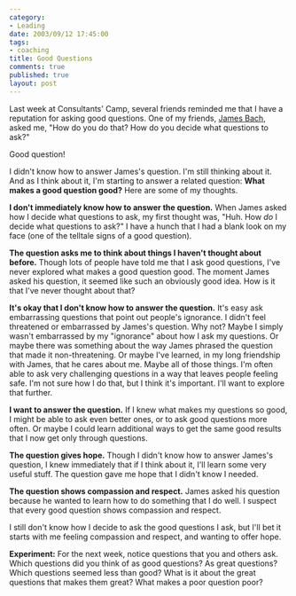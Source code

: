 ```yaml
--- 
category: 
- Leading
date: 2003/09/12 17:45:00
tags: 
- coaching
title: Good Questions
comments: true
published: true
layout: post
---
```


<p> Last week at Consultants' Camp, several friends reminded me that I have a reputation for asking good questions. One of my friends, <a href="http://www.satisfice.com">James Bach</a>, asked me, "How do you do that? How do you decide what questions to ask?" </p>
<p> Good question! </p>
<p> I didn't know how to answer James's question. I'm still thinking about it. And as I think about it, I'm starting to answer a related question: <strong>What makes a good question good?</strong> Here are some of my thoughts. </p>
<p>
<strong>I don't immediately know how to answer the question.</strong> When James asked how I decide what questions to ask, my first thought was, "Huh.  How <em>do</em> I decide what questions to ask?" I have a hunch that I had a blank look on my face (one of the telltale signs of a good question). </p>
<p>
<strong>The question asks me to think about things I haven't thought about before.</strong> Though lots of people have told me that I ask good questions, I've never explored what makes a good question good. The moment James asked his question, it seemed like such an obviously good idea. How is it that I've never thought about that? </p>
<p>
<strong>It's okay that I don't know how to answer the question.</strong> It's easy ask embarrassing questions that point out people's ignorance. I didn't feel threatened or embarrassed by James's question. Why not? Maybe I simply wasn't embarrassed by my "ignorance" about how I ask my questions. Or maybe there was something about the way James phrased the question that made it non-threatening. Or maybe I've learned, in my long friendship with James, that he cares about me. Maybe all of those things. I'm often able to ask very challenging questions in a way that leaves people feeling safe. I'm not sure how I do that, but I think it's important. I'll want to explore that further. </p>
<p>
<strong>I want to answer the question.</strong> If I knew what makes my questions so good, I might be able to ask even better ones, or to ask good questions more often. Or maybe I could learn additional ways to get the same good results that I now get only through questions. </p>
<p>
<strong>The question gives hope.</strong> Though I didn't know how to answer James's question, I knew immediately that if I think about it, I'll learn some very useful stuff. The question gave me hope that I didn't know I needed. </p>
<p>
<strong>The question shows compassion and respect.</strong> James asked his question because he wanted to learn how to do something that I do well. I suspect that every good question shows compassion and respect. </p>
<p> I still don't know how I decide to ask the good questions I ask, but I'll bet it starts with me feeling compassion and respect, and wanting to offer hope. </p>
<p>
<strong>Experiment:</strong> For the next week, notice questions that you and others ask. Which questions did you think of as good questions? As great questions? Which questions seemed less than good? What is it about the great questions that makes them great? What makes a poor question poor? </p>
